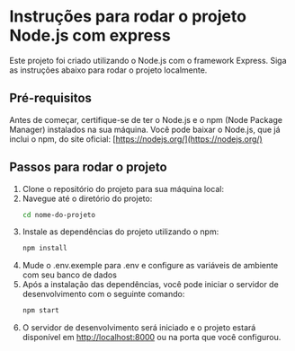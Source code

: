 # Instruções para rodar o projeto Node.js com express
Este projeto foi criado utilizando o Node.js com o framework Express. Siga as instruções abaixo para rodar o projeto localmente.
## Pré-requisitos
Antes de começar, certifique-se de ter o Node.js e o npm (Node Package Manager) instalados na sua máquina. Você pode baixar o Node.js, que já inclui o npm,
  do site oficial: [https://nodejs.org/](https://nodejs.org/)
## Passos para rodar o projeto
1. Clone o repositório do projeto para sua máquina local:
2. Navegue até o diretório do projeto:
    ```bash
    cd nome-do-projeto
    ```
3. Instale as dependências do projeto utilizando o npm:
    ```bash
    npm install
    ```
4. Mude o .env.exemple para .env e configure as variáveis de ambiente com seu banco de dados
5. Após a instalação das dependências, você pode iniciar o servidor de desenvolvimento com o seguinte comando:
    ```bash
    npm start
    ```
6. O servidor de desenvolvimento será iniciado e o projeto estará disponível em [http://localhost:8000](http://localhost:8000) ou na porta que você configurou.